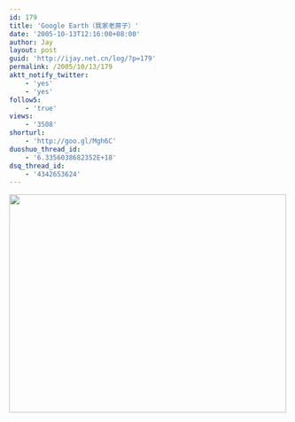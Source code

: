 ```yaml
---
id: 179
title: 'Google Earth（我家老房子）'
date: '2005-10-13T12:16:00+08:00'
author: Jay
layout: post
guid: 'http://ijay.net.cn/log/?p=179'
permalink: /2005/10/13/179
aktt_notify_twitter:
    - 'yes'
    - 'yes'
follow5:
    - 'true'
views:
    - '3508'
shorturl:
    - 'http://goo.gl/Mgh6C'
duoshuo_thread_id:
    - '6.3356038682352E+18'
dsq_thread_id:
    - '4342653624'
---
```


<a href="http://www.jayxu.com/log/wp-content/uploads/2008/11/y1ptl5jllnssp4cjnns_7d7y-et_cmtatijdhya55urvrvts5vj02merfnqh01nuxakwyzfsnaotcbpfzgj7kzocg.jpg"><img class="alignnone size-full wp-image-1180" title="y1ptl5jllnssp4cjnns_7d7y-et_cmtatijdhya55urvrvts5vj02merfnqh01nuxakwyzfsnaotcbpfzgj7kzocg" src="http://www.jayxu.com/log/wp-content/uploads/2008/11/y1ptl5jllnssp4cjnns_7d7y-et_cmtatijdhya55urvrvts5vj02merfnqh01nuxakwyzfsnaotcbpfzgj7kzocg.jpg" alt="" width="500" height="394" /></a>